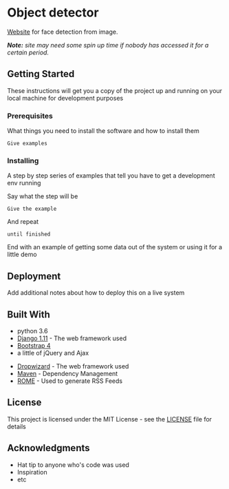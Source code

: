# Object detector
[Website](???) for face detection from image.

_**Note:** site may need some spin up time if nobody has accessed it for a certain period._

## Getting Started

These instructions will get you a copy of the project up and running on your local machine for development purposes

### Prerequisites

What things you need to install the software and how to install them

```
Give examples
```

### Installing

A step by step series of examples that tell you have to get a development env running

Say what the step will be

```
Give the example
```

And repeat

```
until finished
```

End with an example of getting some data out of the system or using it for a little demo

## Deployment

Add additional notes about how to deploy this on a live system

## Built With

- python 3.6
- [Django 1.11](https://www.djangoproject.com/) - The web framework used
- [Bootstrap 4](https://getbootstrap.com/)
- a little of jQuery and Ajax

* [Dropwizard](http://www.dropwizard.io/1.0.2/docs/) - The web framework used
* [Maven](https://maven.apache.org/) - Dependency Management
* [ROME](https://rometools.github.io/rome/) - Used to generate RSS Feeds

## License

This project is licensed under the MIT License - see the [LICENSE](LICENSE.md) file for details

## Acknowledgments

* Hat tip to anyone who's code was used
* Inspiration
* etc